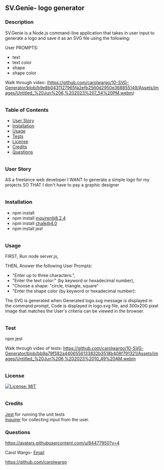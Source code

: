 ## SV.Genie- logo generator 
### Description
SV.Genie is a Node.js command-line application that takes in user input to generate a logo and save it as an SVG file using the following:

User PROMPTS: 
* text
* text color 
* shape 
* shape color

Walk through video:
(https://github.com/carolwargo/10-SVG-Generator/blob/b9e8b0431127965fa2efb2560d2950e368855149/Assets/images/Untitled_%20Jun%206,%202023%207_54%20PM.webm)

```
```
###  Table of Contents

* [User Story](#user-story)
* [Installation](#installation)
* [Usage](#usage)
* [Tests](#tests)
* [License](#license)
* [Credits](#credits)
* [Questions](#questions)
 
```
```
### User Story

AS a freelance web developer
I WANT to generate a simple logo for my projects
SO THAT I don't have to pay a graphic designer

```
```
### Installation

* npm install
* npm install inquirer@8.2.4
* npm install chalk@4.0 
* npm install jest

```
```
### Usage

FIRST, Run node server.js,

THEN, Answer the following User Prompts: 

*  "Enter up to three characters:", 
*  "Enter the text color:" (by keyword or hexadecimal number), 
*  "Choose a shape: "circle, triangle, square" 
*  "Enter the shape color (by keyword or hexadecimal number):  

The SVG is generated when Generated logo.svg message is displayed in the command prompt, Code is displayed in logo.svg file, and 300x200 pixel image that matches the User's criteria can be viewed in the browser. 

```
```
### Test

npm.jest

Walk through video of tests:
https://github.com/carolwargo/10-SVG-Generator/blob/bb9a79f582a4406556133832b3518b408f791321/Assets/images/Untitled_%20Jun%206,%202023%2010_49%20AM.webm

```
```
### License
[![License: MIT](https://img.shields.io/badge/License-MIT-yellow.svg)](https://opensource.org/licenses/MIT)

```
```
### Credits

 [Jest](https://www.npmjs.com/package/jest) for running the unit tests  
 [Inquirer](https://www.npmjs.com/package/inquirer/v/8.2.4) for collecting input from the user. 

### Questions
https://avatars.githubusercontent.com/u/84477950?v=4

Carol Wargo-
[Email](mailto:carolwargo@gmail.com)


https://github.com/carolwargo